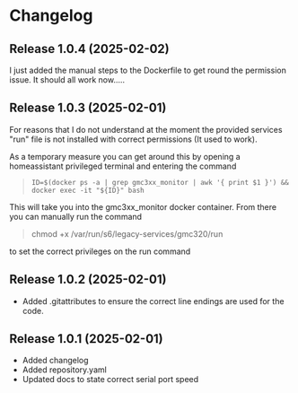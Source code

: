 # Changelog

## Release 1.0.4 (2025-02-02)
I just added the manual steps to the Dockerfile to get round the permission issue. It should all work now.....

## Release 1.0.3 (2025-02-01)

For reasons that I do not understand at the moment the provided services "run" file is not installed with correct permissions (It used to work).

As a temporary measure you can get around this by opening a homeassistant privileged terminal and entering the command

>``ID=$(docker ps -a | grep gmc3xx_monitor | awk '{ print $1 }') && docker exec -it "${ID}" bash``

This will take you into the gmc3xx_monitor docker container. From there you can manually run the command
 
>
>chmod +x /var/run/s6/legacy-services/gmc320/run
>
>
to set the correct privileges on the run command

## Release 1.0.2 (2025-02-01)
- Added .gitattributes to ensure the correct line endings are used for the code.

## Release 1.0.1 (2025-02-01)
- Added changelog
- Added repository.yaml
- Updated docs to state correct serial port speed



